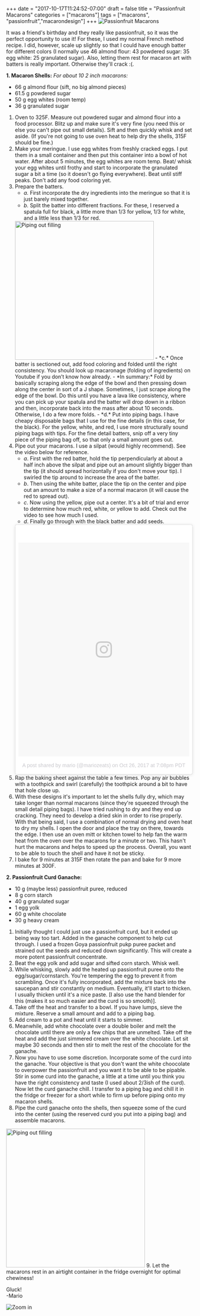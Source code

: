 +++
date = "2017-10-17T11:24:52-07:00"
draft = false
title = "Passionfruit Macarons"
categories = ["macarons"]
tags = ["macarons", "passionfruit","macarondesign"]
+++
![Passionfruit Macarons](https://farm5.staticflickr.com/4535/37742452884_e8707d7f6c_b.jpg)

It was a friend's birthday and they really like passionfruit, so it was the perfect opportunity to use it! For these, I used my normal French method recipe. I did, however, scale up slightly so that I could have enough batter for different colors (I normally use 46 almond flour: 43 powdered sugar: 35 egg white: 25 granulated sugar). Also, letting them rest for macaron art with batters is really important. Otherwise they'll crack :(. 
 
**1. Macaron Shells:**  *For about 10 2 inch macarons:*  

- 66 g almond flour (sift, no big almond pieces)  
- 61.5 g powdered sugar  
- 50 g egg whites (room temp)  
- 36 g granulated sugar  

1. Oven to 325F. Measure out powdered sugar and almond flour into a food processor. Blitz up and make sure it's very fine (you need this or else you can't pipe out small details). Sift and then quickly whisk and set aside. (If you're not going to use oven heat to help dry the shells, 315F should be fine.)
2. Make your meringue. I use egg whites from freshly cracked eggs. I put them in a small container and then put this container into a bowl of hot water. After about 5 minutes, the egg whites are room temp. Beat/ whisk your egg whites until frothy and start to incorporate the granulated sugar a bit a time (so it doesn't go flying everywhere). Beat until stiff peaks. Don't add any food coloring yet.       
3. Prepare the batters.
    - *a.* First incorporate the dry ingredients into the meringue so that it is just barely mixed together.   
    - *b.* Split the batter into different fractions. For these, I reserved a spatula full for black, a little more than 1/3 for yellow, 1/3 for white, and a little less than 1/3 for red.  
    <img src="https://farm5.staticflickr.com/4527/24585566368_02c0b38eb2_b.jpg" alt="Piping out filling" style="width: 375px;"/>
    - *c.* Once batter is sectioned out, add food coloring and folded until the right consistency. You should look up macaronage (folding of ingredients) on Youtube if you don’t know how already.  
        - *In summary:* Fold by basically scraping along the edge of the bowl and then pressing down along the center in sort of a J shape. Sometimes, I just scrape along the edge of the bowl. Do this until you have a lava like consistency, where you can pick up your spatula and the batter will drop down in a ribbon and then, incorporate back into the mass after about 10 seconds. Otherwise, I do a few more folds.   
    - *d.*  Put into piping bags. I have cheapy disposable bags that I use for the fine details (in this case, for the black). For the yellow, white, and red, I use more structurally sound piping bags with tips. For the fine detail batters, snip off a very tiny piece of the piping bag off, so that only a small amount goes out.
4. Pipe out your macarons. I use a silpat (would highly recommend). See the video below for reference.
    - *a*. First with the red batter, hold the tip perpendicularly at about a half inch above the silpat and pipe out an amount slightly bigger than the tip (it should spread horizontally if you don't move your tip). I swirled the tip around to increase the area of the batter.  
    - *b*. Then using the white batter, place the tip on the center and pipe out an amount to make a size of a normal macaron (it will cause the red to spread out).  
    - *c*. Now using the yellow, pipe out a center. It's a bit of trial and error to determine how much red, white, or yellow to add. Check out the video to see how much I used.  
    - *d*. Finally go through with the black batter and add seeds.  
    <blockquote class="instagram-media" data-instgrm-version="7" style=" background:#FFF; border:0; border-radius:3px; box-shadow:0 0 1px 0 rgba(0,0,0,0.5),0 1px 10px 0 rgba(0,0,0,0.15); margin: 1px; max-width:658px; padding:0; width:99.375%; width:-webkit-calc(100% - 2px); width:calc(100% - 2px);"><div style="padding:8px;"> <div style=" background:#F8F8F8; line-height:0; margin-top:40px; padding:62.5% 0; text-align:center; width:100%;"> <div style=" background:url(data:image/png;base64,iVBORw0KGgoAAAANSUhEUgAAACwAAAAsCAMAAAApWqozAAAABGdBTUEAALGPC/xhBQAAAAFzUkdCAK7OHOkAAAAMUExURczMzPf399fX1+bm5mzY9AMAAADiSURBVDjLvZXbEsMgCES5/P8/t9FuRVCRmU73JWlzosgSIIZURCjo/ad+EQJJB4Hv8BFt+IDpQoCx1wjOSBFhh2XssxEIYn3ulI/6MNReE07UIWJEv8UEOWDS88LY97kqyTliJKKtuYBbruAyVh5wOHiXmpi5we58Ek028czwyuQdLKPG1Bkb4NnM+VeAnfHqn1k4+GPT6uGQcvu2h2OVuIf/gWUFyy8OWEpdyZSa3aVCqpVoVvzZZ2VTnn2wU8qzVjDDetO90GSy9mVLqtgYSy231MxrY6I2gGqjrTY0L8fxCxfCBbhWrsYYAAAAAElFTkSuQmCC); display:block; height:44px; margin:0 auto -44px; position:relative; top:-22px; width:44px;"></div></div><p style=" color:#c9c8cd; font-family:Arial,sans-serif; font-size:14px; line-height:17px; margin-bottom:0; margin-top:8px; overflow:hidden; padding:8px 0 7px; text-align:center; text-overflow:ellipsis; white-space:nowrap;"><a href="https://www.instagram.com/p/Bau9NmLl5J9/" style=" color:#c9c8cd; font-family:Arial,sans-serif; font-size:14px; font-style:normal; font-weight:normal; line-height:17px; text-decoration:none;" target="_blank">A post shared by mario (@mariozeats)</a> on <time style=" font-family:Arial,sans-serif; font-size:14px; line-height:17px;" datetime="2017-10-27T02:08:59+00:00">Oct 26, 2017 at 7:08pm PDT</time></p></div></blockquote> <script async defer src="//platform.instagram.com/en_US/embeds.js"></script>  
5. Rap the baking sheet against the table a few times.  Pop any air bubbles with a toothpick and swirl (carefully) the toothpick around a bit to have that hole close up.  
6. With these designs it's important to let the shells fully dry, which may take longer than normal macarons (since they're squeezed through the small detail piping bags). I have tried rushing to dry and they end up cracking. They need to develop a dried skin in order to rise properly. With that being said, I use a combination of normal drying and oven heat to dry my shells. I open the door and place the tray on there, towards the edge. I then use an oven mitt or kitchen towel to help fan the warm heat from the oven over the macarons for a minute or two. This hasn't hurt the macarons and helps to speed up the process. Overall, you want to be able to touch the shell and have it not be sticky. 
6. I bake for 9 minutes at 315F then rotate the pan and bake for 9 more minutes at 300F.

**2. Passionfruit Curd Ganache:**  

- 10 g (maybe less) passionfruit puree, reduced  
- 8 g corn starch  
- 40 g granulated sugar  
- 1 egg yolk  
- 60 g white chocolate  
- 30 g heavy cream   
  
1. Initially thought I could just use a passionfruit curd, but it ended up being way too tart. Added in the ganache component to help cut through. I used a frozen Goya passionfruit pukp puree packet and strained out the seeds and reduced down significantly. This will create a more potent passionfruit concentrate.  
2. Beat the egg yolk and add sugar and sifted corn starch. Whisk well.  
3. While whisking, slowly add the heated up passionfruit puree onto the egg/sugar/cornstarch. You're tempering the egg to prevent it from scrambling. Once it's fully incorporated, add the mixture back into the saucepan and stir constantly on medium. Eventually, it'll start to thicken. I usually thicken until it's a nice paste. [I also use the hand blender for this (makes it so much easier and the curd is so smooth)].  
4. Take off the heat and transfer to a bowl. If you have lumps, sieve the mixture. Reserve a small amount and add to a piping bag.  
5. Add cream to a pot and heat until it starts to simmer.
6. Meanwhile, add white chocolate over a double boiler and melt the chocolate until there are only a few chips that are unmelted. Take off the heat and add the just simmered cream over the white chocolate. Let sit maybe 30 seconds and then stir to melt the rest of the chocolate for the ganache.
7. Now you have to use some discretion. Incorporate some of the curd into the ganache. Your objective is that you don't want the white choocolate to overpower the passionfruit and you want it to be able to be pipable. Stir in some curd into the ganache, a little at a time until you think you have the right consistency and taste (I used about 2/3ish of the curd). Now let the curd ganache chill. I transfer to a piping bag and chill it in the fridge or freezer for a short while to firm up before piping onto my macaron shells.  
8. Pipe the curd ganache onto the shells, then squeeze some of the curd into the center (using the reserved curd you put into a piping bag) and assemble macarons.  
<img src="https://farm5.staticflickr.com/4522/37743153514_728ea9a7b1_c.jpg" alt="Piping out filling" style="width: 375px;"/>
9. Let the macarons rest in an airtight container in the fridge overnight for optimal chewiness!

Gluck!  
-Mario

![Zoom in](https://farm5.staticflickr.com/4527/38401150206_0b8d8383f2_b.jpg)